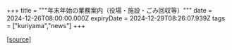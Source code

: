 +++
title = """年末年始の業務案内（役場・施設・ごみ回収等）"""
date = 2024-12-26T08:00:00.000Z
expiryDate = 2024-12-29T08:26:07.939Z
tags = ["kuriyama","news"]
+++


[[source]](https://www.town.kuriyama.hokkaido.jp/soshiki/28/29603.html)
